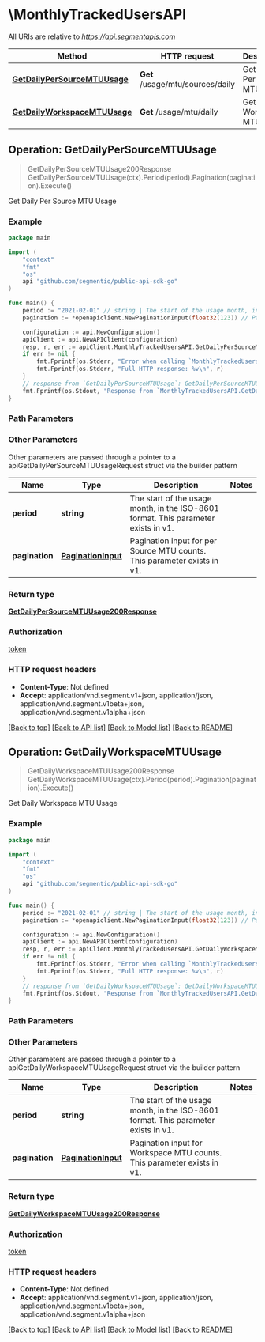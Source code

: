 # \MonthlyTrackedUsersAPI

All URIs are relative to *https://api.segmentapis.com*

Method | HTTP request | Description
------------- | ------------- | -------------
[**GetDailyPerSourceMTUUsage**](MonthlyTrackedUsersAPI.md#GetDailyPerSourceMTUUsage) | **Get** /usage/mtu/sources/daily | Get Daily Per Source MTU Usage
[**GetDailyWorkspaceMTUUsage**](MonthlyTrackedUsersAPI.md#GetDailyWorkspaceMTUUsage) | **Get** /usage/mtu/daily | Get Daily Workspace MTU Usage



## Operation: GetDailyPerSourceMTUUsage

> GetDailyPerSourceMTUUsage200Response GetDailyPerSourceMTUUsage(ctx).Period(period).Pagination(pagination).Execute()

Get Daily Per Source MTU Usage



### Example

```go
package main

import (
    "context"
    "fmt"
    "os"
    api "github.com/segmentio/public-api-sdk-go"
)

func main() {
    period := "2021-02-01" // string | The start of the usage month, in the ISO-8601 format.  This parameter exists in v1.
    pagination := *openapiclient.NewPaginationInput(float32(123)) // PaginationInput | Pagination input for per Source MTU counts.  This parameter exists in v1.

    configuration := api.NewConfiguration()
    apiClient := api.NewAPIClient(configuration)
    resp, r, err := apiClient.MonthlyTrackedUsersAPI.GetDailyPerSourceMTUUsage(context.Background()).Period(period).Pagination(pagination).Execute()
    if err != nil {
        fmt.Fprintf(os.Stderr, "Error when calling `MonthlyTrackedUsersAPI.GetDailyPerSourceMTUUsage``: %v\n", err)
        fmt.Fprintf(os.Stderr, "Full HTTP response: %v\n", r)
    }
    // response from `GetDailyPerSourceMTUUsage`: GetDailyPerSourceMTUUsage200Response
    fmt.Fprintf(os.Stdout, "Response from `MonthlyTrackedUsersAPI.GetDailyPerSourceMTUUsage`: %v\n", resp)
}
```

### Path Parameters



### Other Parameters

Other parameters are passed through a pointer to a apiGetDailyPerSourceMTUUsageRequest struct via the builder pattern


Name | Type | Description  | Notes
------------- | ------------- | ------------- | -------------
 **period** | **string** | The start of the usage month, in the ISO-8601 format.  This parameter exists in v1. | 
 **pagination** | [**PaginationInput**](PaginationInput.md) | Pagination input for per Source MTU counts.  This parameter exists in v1. | 

### Return type

[**GetDailyPerSourceMTUUsage200Response**](GetDailyPerSourceMTUUsage200Response.md)

### Authorization

[token](../README.md#token)

### HTTP request headers

- **Content-Type**: Not defined
- **Accept**: application/vnd.segment.v1+json, application/json, application/vnd.segment.v1beta+json, application/vnd.segment.v1alpha+json

[[Back to top]](#) [[Back to API list]](../README.md#documentation-for-api-endpoints)
[[Back to Model list]](../README.md#documentation-for-models)
[[Back to README]](../README.md)


## Operation: GetDailyWorkspaceMTUUsage

> GetDailyWorkspaceMTUUsage200Response GetDailyWorkspaceMTUUsage(ctx).Period(period).Pagination(pagination).Execute()

Get Daily Workspace MTU Usage



### Example

```go
package main

import (
    "context"
    "fmt"
    "os"
    api "github.com/segmentio/public-api-sdk-go"
)

func main() {
    period := "2021-02-01" // string | The start of the usage month, in the ISO-8601 format.  This parameter exists in v1.
    pagination := *openapiclient.NewPaginationInput(float32(123)) // PaginationInput | Pagination input for Workspace MTU counts.  This parameter exists in v1.

    configuration := api.NewConfiguration()
    apiClient := api.NewAPIClient(configuration)
    resp, r, err := apiClient.MonthlyTrackedUsersAPI.GetDailyWorkspaceMTUUsage(context.Background()).Period(period).Pagination(pagination).Execute()
    if err != nil {
        fmt.Fprintf(os.Stderr, "Error when calling `MonthlyTrackedUsersAPI.GetDailyWorkspaceMTUUsage``: %v\n", err)
        fmt.Fprintf(os.Stderr, "Full HTTP response: %v\n", r)
    }
    // response from `GetDailyWorkspaceMTUUsage`: GetDailyWorkspaceMTUUsage200Response
    fmt.Fprintf(os.Stdout, "Response from `MonthlyTrackedUsersAPI.GetDailyWorkspaceMTUUsage`: %v\n", resp)
}
```

### Path Parameters



### Other Parameters

Other parameters are passed through a pointer to a apiGetDailyWorkspaceMTUUsageRequest struct via the builder pattern


Name | Type | Description  | Notes
------------- | ------------- | ------------- | -------------
 **period** | **string** | The start of the usage month, in the ISO-8601 format.  This parameter exists in v1. | 
 **pagination** | [**PaginationInput**](PaginationInput.md) | Pagination input for Workspace MTU counts.  This parameter exists in v1. | 

### Return type

[**GetDailyWorkspaceMTUUsage200Response**](GetDailyWorkspaceMTUUsage200Response.md)

### Authorization

[token](../README.md#token)

### HTTP request headers

- **Content-Type**: Not defined
- **Accept**: application/vnd.segment.v1+json, application/json, application/vnd.segment.v1beta+json, application/vnd.segment.v1alpha+json

[[Back to top]](#) [[Back to API list]](../README.md#documentation-for-api-endpoints)
[[Back to Model list]](../README.md#documentation-for-models)
[[Back to README]](../README.md)

